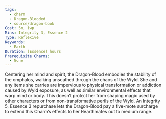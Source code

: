 ```yaml
---
tags:
  - charm
  - Dragon-Blooded
  - source/dragon-book
Cost: 5m, 1wp
Mins: Integrity 3, Essence 2
Type: Reflexive
Keywords:
  - Earth
Duration: (Essence) hours
Prerequisite Charms:
  - None
---
```

Centering her mind and spirit, the Dragon-Blood embodies the stability of the omphalos, walking unscathed through the chaos of the Wyld. She and any items she carries are impervious to physical transformation or addiction caused by Wyld exposure, as well as similar environmental effects that warp mind or body. This doesn’t protect her from shaping magic used by other characters or from non-transformative perils of the Wyld. 
An Integrity 5, Essence 3 repurchase lets the Dragon-Blood pay a five-mote surcharge to extend this Charm’s effects to her Hearthmates out to medium range.